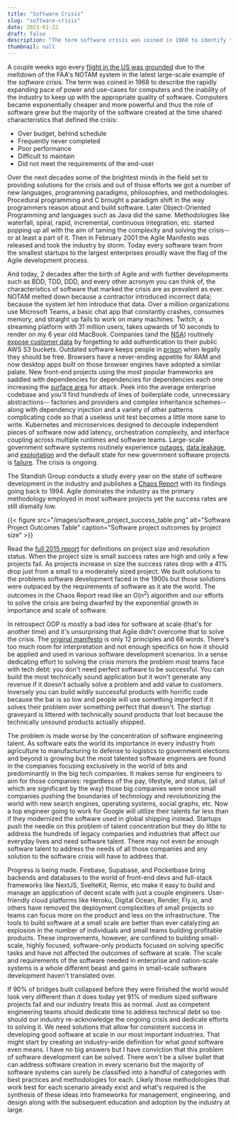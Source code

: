 ```yaml
---
title: "Software Crisis"
slug: "software-crisis"
date: 2023-01-22
draft: false
description: "The term software crisis was coined in 1968 to identify the inability of software development to keep up with the rapidly growing usage and requirements of computing. Today the crisis continues with poor software more common than good software and failure more common than success."
thumbnail: null
---
```


A couple weeks ago every [flight in the US was grounded](https://fortune.com/2023/01/13/faa-computer-failure-grounded-thousands-flights-caused-2-contractors-introduced-data-errors-notam-system/) due to the meltdown of the FAA's NOTAM  system in the latest large-scale example of the *software crisis.* The term was coined in 1968 to describe the rapidly expanding pace of power and use-cases for computers and the inability of the industry to keep up with the appropriate quality of software. Computers became exponentially cheaper and more powerful and thus the role of software grew but the majority of the software created at the time shared characteristics that defined the crisis: 
- Over budget, behind schedule
- Frequently never completed
- Poor performance
- Difficult to maintain
- Did not meet the requirements of the end-user

Over the next decades some of the brightest minds in the field set to providing solutions for the crisis and out of those efforts we got a number of new languages, programming paradigms, philosophies, and methodologies. Procedural programming and C brought a paradigm shift in the way programmers reason about and build software. Later Object-Oriented Programming and languages such as Java did the same. Methodologies like waterfall, spiral, rapid, incremental, continuous integration, etc. started popping up all with the aim of taming the complexity and solving the crisis-- or at least a part of it. Then in February 2001 the Agile Manifesto was released and took the industry by storm. Today every software team from the smallest startups to the largest enterprises proudly wave the flag of the Agile development process.

And today, 2 decades after the birth of Agile and with further developments such as BDD, TDD, DDD, and every other acronym you can think of, the characteristics of software that marked the crisis are as prevalent as ever. NOTAM melted down because a contractor introduced incorrect data; because the system *let* him introduce that data. Over a million organizations use Microsoft Teams, a basic chat app that constantly crashes, consumes memory, and straight up fails to work on many machines. Twitch, a streaming platform with 31 million users, takes upwards of 10 seconds to render on my 6 year old MacBook. Companies (and the [NSA](https://techbeacon.com/security/nsaarmys-inscom-leaks-top-secrets-aws-bucket-look-ma-no-password)) routinely [expose customer data](https://www.securityweek.com/aws-s3-buckets-exposed-millions-facebook-records#:~:text=The%20company's%20researchers%20identified%20an,%2C%20likes%2C%20and%20Facebook%20IDs.) by forgetting to add authentication to their public AWS S3 buckets. Outdated software keeps people in [prison](https://kjzz.org/content/1660988/whistleblowers-software-bug-keeping-hundreds-inmates-arizona-prisons-beyond-release) when legally they should be free. Browsers have a never-ending appetite for RAM and now desktop apps built on those browser engines have adopted a similar palate. New front-end projects using the most popular frameworks are saddled with dependencies for dependencies for dependencies each one increasing the [surface area](https://www.bleepingcomputer.com/news/security/dev-corrupts-npm-libs-colors-and-faker-breaking-thousands-of-apps/) for attack. Peek into the average enterprise codebase and you'll find hundreds of lines of boilerplate code, unnecessary abstractions-- factories and providers and complex inheritance schemes-- along with dependency injection and a variety of other patterns complicating code so that a useless unit test becomes a little more sane to write. Kubernetes and microservices designed to decouple independent pieces of software now add latency, orchestration complexity, and interface coupling across multiple runtimes and software teams. Large-scale government software systems routinely experience [outages](https://news.ycombinator.com/item?id=34440228), [data leakage](https://krebsonsecurity.com/2022/02/report-missouri-governors-office-responsible-for-teacher-data-leak/), and [exploitation](https://www.cnn.com/2022/05/18/politics/software-bug-warning-vmware/index.html) and the default state for new government software projects is [failure](https://www.standishgroup.com/sample_research_files/Haze4.pdf). The crisis is ongoing.

The Standish Group conducts a study every year on the state of software development in the industry and publishes a [Chaos Report](https://www.standishgroup.com/sample_research_files/CHAOSReport2015-Final.pdf) with its findings going back to 1994. Agile dominates the industry as the primary methodology employed in most software projects yet the success rates are still dismally low. 

{{< figure src="/images/software_project_success_table.png" alt="Software Project Outcomes Table" caption="Software project outcomes by project size"  >}}
<!-- ![Software Project Success Table](/images/software_project_success_table.png) -->

Read the [full 2015 report](https://www.standishgroup.com/sample_research_files/CHAOSReport2015-Final.pdf) for definitions on project size and resolution status. When the project size is small success rates are high and only a few projects fail. As projects increase in size the success rates drop with a 41% drop just from a small to a moderately sized project.  We built solutions to the problems software development faced in the 1900s but those solutions were outpaced by the requirements of software as it ate the world. The outcomes in the Chaos Report read like an O(n<sup>2</sup>) algorithm and our efforts to solve the crisis are being dwarfed by the exponential growth in importance and scale of software. 

In retrospect OOP is mostly a bad idea for software at scale (that's for another time) and it's unsurprising that Agile didn't overcome that to solve the crisis. The [original manifesto](https://agilemanifesto.org/) is only 12 principles and 68 words. There's too much room for interpretation and not enough specifics on how it should be applied and used in various software development scenarios. In a sense dedicating effort to solving the crisis mirrors the problem most teams face with tech debt: you don't need perfect software to be successful. You can build the most technically sound application but it won't generate any revenue if it doesn't actually solve a problem and add value to customers. Inversely you can build wildly successful products with horrific code because the bar is so low and people will use something imperfect if it solves their problem over something perfect that doesn't. The startup graveyard is littered with technically sound products that lost because the technically unsound products actually shipped.

The problem is made worse by the concentration of software engineering talent. As software eats the world its importance in every industry from agriculture to manufacturing to defense to logistics to government elections and beyond is growing but the most talented software engineers are found in the companies focusing exclusively in the world of bits and predominantly in the big tech companies. It makes sense for engineers to aim for those companies: regardless of the pay, lifestyle, and status, (all of which are significant by the way) those big companies were once small companies pushing the boundaries of technology and revolutionizing the world with new search engines, operating systems, social graphs, etc. Now a top engineer going to work for Google will utilize their talents far less than if they modernized the software used in global shipping instead. Startups push the needle on this problem of talent concentration but they do little to address the hundreds of legacy companies and industries that affect our everyday lives and need software talent. There may not even *be* enough software talent to address the needs of all those companies and any solution to the software crisis will have to address that.

Progress is being made. Firebase, Supabase, and Pocketbase bring backends and databases to the world of front-end devs and full-stack frameworks like NextJS, SvelteKit, Remix, etc make it easy to build and manage an application of decent scale with just a couple engineers. User-friendly cloud platforms like Heroku, Digital Ocean, Render, Fly.io, and others have removed the deployment complexities of small projects so teams can focus more on the product and less on the infrastructure. The tools to build software at a small scale are better than ever catalyzing an explosion in the number of individuals and small teams building profitable products. These improvements, however, are confined to building small-scale, highly focused, software-only products focused on solving specific tasks and have not affected the outcomes of software at scale. The scale and requirements of the software needed in enterprise and nation-scale systems is a whole different beast and gains in small-scale software development haven't translated over. 

If 90% of bridges built collapsed before they were finished the world would look very different than it does today yet 91% of medium sized software projects fail and our industry treats this as normal. Just as competent engineering teams should dedicate time to address technical debt so too should our industry re-acknowledge the ongoing crisis and dedicate efforts to solving it. We need solutions that allow for consistent success in developing good software at scale in our most important industries. That might start by creating an industry-wide definition for what *good* software even means. I have no big answers but I have conviction that this problem of software development can be solved. There won't be a silver bullet that can address software creation in every scenario but the majority of software systems can surely be classified into a handful of categories with best practices and methodologies for each. Likely those methodologies that work best for each scenario already exist and what's required is the synthesis of these ideas into frameworks for management, engineering, and design along with the subsequent education and adoption by the industry at large.